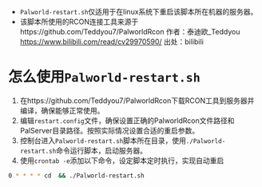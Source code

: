 * `Palworld-restart.sh`仅适用于在linux系统下重启该脚本所在机器的服务器。
* 该脚本所使用的RCON连接工具来源于https://github.com/Teddyou7/PalworldRcon 作者：泰迪欧_Teddyou https://www.bilibili.com/read/cv29970590/ 出处：bilibili

# 怎么使用`Palworld-restart.sh`

1. 在https://github.com/Teddyou7/PalworldRcon下载RCON工具到服务器并编译，确保能够正常使用。
2. 编辑`restart.config`文件，确保设置正确的PalworldRcon文件路径和PalServer目录路径。按照实际情况设置合适的重启参数。
3. 控制台进入`Palworld-restart.sh`脚本所在目录，使用`./Palworld-restart.sh`命令运行脚本，启动服务器。
4. 使用`crontab -e`添加以下命令，设定脚本定时执行，实现自动重启
```bash
0 * * * * cd  && ./Palworld-restart.sh
```
